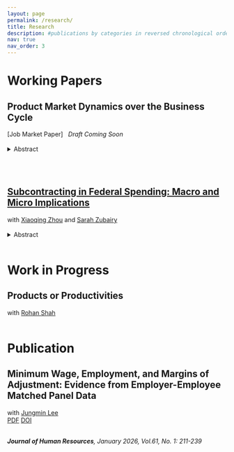 ```yaml
---
layout: page
permalink: /research/
title: Research
description: #publications by categories in reversed chronological order. generated by jekyll-scholar.
nav: true
nav_order: 3
---
```


<!-- _pages/research.md -->
<div class="publications">

<h1>Working Papers</h1>

<h2>Product Market Dynamics over the Business Cycle </h2> [Job Market Paper] <i>&nbsp;&nbsp;Draft Coming Soon</i>
<br><br>

<details class="abstract btn-outline">
    <summary>Abstract</summary><br>
    <div>
This paper examines the interaction between product entry/exit and consumer demand over the business cycle. I develop a model of product market dynamics featuring endogenous choices of producers and consumers within a unified framework. Utilizing micro-level scanner data, the study estimates the model to capture the responses of producers and consumers during the Great Recession. The findings reveal that producers react to negative demand shocks by reducing entries and increasing exits, with these responses varying according to the underlying consumer demand structure. These heterogeneous reactions intensify welfare losses and amplify the adverse effects of the business cycle, particularly for low-quality products. By exploring the diverse characteristics of products and their impacts, this research highlights the significant role of endogenous choices in shaping aggregate economic outcomes.
    </div>
</details>

<br><br>

<h2> <a
           href="https://geumbipark.github.io/assets/pdf/PZZ_subcontracting_27Aug2025.pdf"
            target="_blank"
            >Subcontracting in Federal Spending: Macro and Micro Implications</a></h2>
with <a
           href="https://sites.google.com/a/umich.edu/xqzhou/home?authuser=0"
            target="_blank"
            >Xiaoqing Zhou</a> and <a href="https://sites.google.com/site/sarahzubairy/home?authuser=0"
            target="_blank"
            >Sarah Zubairy</a>
<br><br> 

<details class="abstract btn-outline">
    <summary>Abstract</summary><br>
    <div>
This paper studies the critical but underexplored role of subcontracting in shaping the spatial and firm-level effects of federal defense spending. Leveraging newly available data on defense subcontract awards since 2011 and linking them to NETS establishment-level data, we track prime–subcontractor relationships across counties and industries and over time. We document that subcontracting results in widespread geographic relocation of federal dollars, and accounting for these flows leads to local fiscal multipliers that are nearly 20% larger than conventional estimates, based solely on prime contracts location. While subcontracting broadens the spatial reach of federal spending, its average local impact is smaller than that of prime contracts. Establishment-level evidence shows that both prime and subcontract awards increase employment and sales, but the effects for subcontractors are weaker and less persistent, likely due to the shorter and less stable nature of subcontracting relationships. The weaker multiplier effects of subcontracting also reflects the skewed distribution of subcontracts: large manufacturing firms, which are less responsive on the margin, receive a disproportionate share. In contrast,  service-sector and smaller firms exhibit stronger and more persistent employment responses but are underrepresented among subcontractors.
    </div>
</details>

<br>                                             

<h1>Work in Progress</h1>
<h2>Products or Productivities</h2>
with <a
           href="https://sites.google.com/view/rohan-shah/home?authuser=0"
            target="_blank"
            >Rohan Shah</a>
<br><br>                                               

<h1>Publication</h1>

<h2>Minimum Wage, Employment, and Margins of Adjustment: Evidence from Employer-Employee Matched Panel Data</h2>
<!-- Meta row: coauthor (left) + buttons (right) -->
<div class="meta-row">
  <div class="meta-left">
    with
    <a href="https://sites.google.com/view/jungminlee71/home?authuser=0" target="_blank">
      Jungmin Lee
    </a>
  </div>
  <div class="meta-actions">
    <a href="/assets/pdf/Jungmin_Lee-Geumbi_Park-Final Manuscript w Appendix.pdf"
       class="btn-outline" target="_blank">PDF</a>
    <a href="https://doi.org/10.3368/jhr.0820-11082R3"
       class="btn-outline" target="_blank">DOI</a>
  </div>
</div>

<br>

<i><b>Journal of Human Resources</b>, January 2026, Vol.61, No. 1: 211-239 </i>

    

